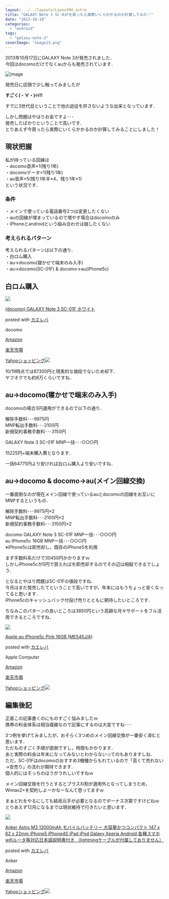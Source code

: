 ```yaml
---
layout: ../../layouts/LayoutMd.astro
title: "GALAXY Note 3 SC-01Fを買ったら実際いくらかかるのか計算してみた！"
date: "2013-10-19"
categories: 
  - "android"
tags: 
  - "galaxy-note-3"
coverImage: "image13.png"
---
```


2013年10月17日にGALAXY Note 3が発売されました．  
今回はdocomoだけでなくauからも発売されています．

![image](images/image13.png "image")

発売日に店頭で少し触ってみましたが

**すごく(・∀・)ｲｲ!!**

すでに3世代目ということで他の追従を許さないような出来となっています．

しかし問題はやはりお金ですよ･･･  
発売したばかりということで高いです．  
とりあえず今買ったら実際にいくらかかるのか計算してみることにしました！

## 現状把握

私が持っている回線は  
・docomo音声×1(残り1年)  
・docomoデータ×1(残り1年)  
・au音声×5(残り1年半×4，残り1年×1)  
という状況です．

### 条件

・メインで使っている電話番号2つは変更したくない  
・auの回線が埋まっているので増やす場合はdocomoのみ  
・iPhoneとandroidという組み合わせは崩したくない

### 考えられるパターン

考えられるパターンは以下の通り．  
・白ロム購入  
・au→docomo(寝かせで端末のみ入手)  
・au→docomo(SC-01F) & docomo→au(iPhone5c)

## 白ロム購入

[![](images/21jEnEBShYL._SL160_.jpg)](https://www.amazon.co.jp/exec/obidos/ASIN/B00FZMMOUC/mizuka123-22/ref=nosim/)

[(docomo) GALAXY Note 3 SC-01F ホワイト](https://www.amazon.co.jp/exec/obidos/ASIN/B00FZMMOUC/mizuka123-22/ref=nosim/)

posted with [カエレバ](http://kaereba.com)

docomo

[Amazon](http://www.amazon.co.jp/gp/search?keywords=SC-01F&__mk_ja_JP=%83J%83%5E%83J%83i&tag=mizuka123-22 "アマゾン")

[楽天市場](http://hb.afl.rakuten.co.jp/hgc/032b53ee.4b34c5ee.0f4a541e.f440145e/?pc=http%3A%2F%2Fsearch.rakuten.co.jp%2Fsearch%2Fmall%2FSC-01F%2F-%2Ff.1-p.1-s.1-sf.0-st.A-v.2%3Fx%3D0%26scid%3Daf_ich_link_urltxt%26m%3Dhttp%3A%2F%2Fm.rakuten.co.jp%2F "楽天市場")

[Yahooショッピング![](//ad.jp.ap.valuecommerce.com/servlet/gifbanner?sid=3066752&pid=881990642)](//ck.jp.ap.valuecommerce.com/servlet/referral?sid=3066752&pid=881990642&vc_url=http%3A%2F%2Fshopping.search.yahoo.co.jp%2Fsearch%3FuIv%3Don%26ei%3DUTF-8%26tab_ex%3Dcommerce%26slider%3D0%26va%3DSC-01F "Yahooショッピング")

10/19時点では87300円と現実的な値段でないため却下．  
ヤフオクでも約8万くらいですね．

## au→docomo(寝かせで端末のみ入手)

docomoの場合3円運用ができるので以下の通り．

解除手数料･･･9975円  
MNP転出手数料･･･2100円  
新規契約事務手数料･･･3150円

GALAXY Note 3 SC-01F MNP一括･･･○○○円

15225円+端末購入費となります．

一括64775円より安ければ白ロム購入より安いですね．

## au→docomo & docomo→au(メイン回線交換)

一番面倒なのが現在メイン回線で使っているauとdocomoの回線をお互いにMNPするというもの．

解除手数料･･･9975円×2  
MNP転出手数料･･･2100円×2  
新規契約事務手数料･･･3150円×2

docomo GALAXY Note 3 SC-01F MNP一括･･･○○○円  
au iPhone5c 16GB MNP一括･･･○○○円  
※iPhone5cは即売却し，既存のiPhone5を利用

まず手数料系だけで30450円かかりますｗ  
しかしiPhone5cが0円で買えればを即売却するのでその辺は相殺できるでしょう．

となるとやはり問題はSC-01Fの値段ですね．  
今月はまだ発売したてということで高いですが，年末にはもうちょっと安くなってると思います．  
iPhone5cのキャッシュバック付投げ売りとともに期待したいところです．

ちなみこのパターンの良いところは3850円という高額な月々サポートをフル活用できるところですね．

[![](images/41Unmw5XqxL._SL160_.jpg)](https://www.amazon.co.jp/exec/obidos/ASIN/B00FXODPY6/mizuka123-22/ref=nosim/)

[Apple au iPhone5c Pink 16GB (ME545J/A)](https://www.amazon.co.jp/exec/obidos/ASIN/B00FXODPY6/mizuka123-22/ref=nosim/)

posted with [カエレバ](http://kaereba.com)

Apple Computer

[Amazon](http://www.amazon.co.jp/gp/search?keywords=iPhone5c%20ME545J%2FA&__mk_ja_JP=%83J%83%5E%83J%83i&tag=mizuka123-22 "アマゾン")

[楽天市場](http://hb.afl.rakuten.co.jp/hgc/032b53ee.4b34c5ee.0f4a541e.f440145e/?pc=http%3A%2F%2Fsearch.rakuten.co.jp%2Fsearch%2Fmall%2FiPhone5c%2520ME545J%252FA%2F-%2Ff.1-p.1-s.1-sf.0-st.A-v.2%3Fx%3D0%26scid%3Daf_ich_link_urltxt%26m%3Dhttp%3A%2F%2Fm.rakuten.co.jp%2F "楽天市場")

[Yahooショッピング![](//ad.jp.ap.valuecommerce.com/servlet/gifbanner?sid=3066752&pid=881990642)](//ck.jp.ap.valuecommerce.com/servlet/referral?sid=3066752&pid=881990642&vc_url=http%3A%2F%2Fshopping.search.yahoo.co.jp%2Fsearch%3FuIv%3Don%26ei%3DUTF-8%26tab_ex%3Dcommerce%26slider%3D0%26va%3DiPhone5c%2520ME545J%252FA "Yahooショッピング")

## 編集後記

正直この記事書くのにものすごく悩みましたｗ  
携帯の料金体系は相当複雑なので記事にするのは大変ですね･･･

3つ例を挙げてみましたが，おそらく3つめのメイン回線交換が一番安く済むと思います．  
ただものすごく手順が面倒ですし，時間もかかります．  
あと実際の料金は年末になってみないとわからないってのもありますしね．  
ただ，SC-01Fはdocomoのおすすめ3機種からもれているので「高くて売れない→安売り」の流れが期待できます．  
個人的にはそっちのほうがうれしいですねｗ

メイン回線交換を行うとするとプラスXi割が適用外となってしまうため，Wimax2+を契約しよーかなーなんて思ってますｗ

まぁどれをやるにしても結局元手が必要となるのでボーナス次第ですけどねｗ  
とりあえず12月になるまでは現状維持で行きたいと思います．

[![](images/31t0dolCrqL._SL160_.jpg)](https://www.amazon.co.jp/exec/obidos/ASIN/B00DQ73XK8/mizuka123-22/ref=nosim/)

[Anker Astro M3 13000mAh モバイルバッテリー 大容量かつコンパクト 147 x 62 x 22mm iPhone5 iPhone4S iPad iPod Galaxy Xperia Android 各種スマホ wifiルータ等対応日本語説明書付き （lightningケーブルが付属しておりません）](https://www.amazon.co.jp/exec/obidos/ASIN/B00DQ73XK8/mizuka123-22/ref=nosim/)

posted with [カエレバ](http://kaereba.com)

Anker

[Amazon](http://www.amazon.co.jp/gp/search?keywords=iPhone4S&__mk_ja_JP=%83J%83%5E%83J%83i&tag=mizuka123-22 "アマゾン")

[楽天市場](http://hb.afl.rakuten.co.jp/hgc/032b53ee.4b34c5ee.0f4a541e.f440145e/?pc=http%3A%2F%2Fsearch.rakuten.co.jp%2Fsearch%2Fmall%2FiPhone4S%2F-%2Ff.1-p.1-s.1-sf.0-st.A-v.2%3Fx%3D0%26scid%3Daf_ich_link_urltxt%26m%3Dhttp%3A%2F%2Fm.rakuten.co.jp%2F "楽天市場")

[Yahooショッピング![](//ad.jp.ap.valuecommerce.com/servlet/gifbanner?sid=3066752&pid=881990642)](//ck.jp.ap.valuecommerce.com/servlet/referral?sid=3066752&pid=881990642&vc_url=http%3A%2F%2Fshopping.search.yahoo.co.jp%2Fsearch%3FuIv%3Don%26ei%3DUTF-8%26tab_ex%3Dcommerce%26slider%3D0%26va%3DiPhone4S "Yahooショッピング")

